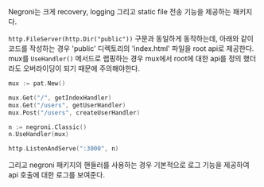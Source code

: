 Negroni는 크게 recovery, logging 그리고 static file 전송 기능을 제공하는 패키지다. 

`http.FileServer(http.Dir("public"))` 구문과 동일하게 동작하는데, 아래와 같이 코드를 작성하는 경우 'public' 디렉토리의 'index.html' 파일을 root api로 제공한다. mux를 `UseHandler()` 메서드로 랩핑하는 경우 mux에서 root에 대한 api를 정의 했더라도 오버라이딩이 되기 때문에 주의해야한다.

```go
mux := pat.New()

mux.Get("/", getIndexHandler)
mux.Get("/users", getUserHandler)
mux.Post("/users", createUserHandler)

n := negroni.Classic()
n.UseHandler(mux)

http.ListenAndServe(":3000", n)
```

그리고 negroni 패키지의 핸들러를 사용하는 경우 기본적으로 로그 기능을 제공하여 api 호출에 대한 로그를 보여준다.